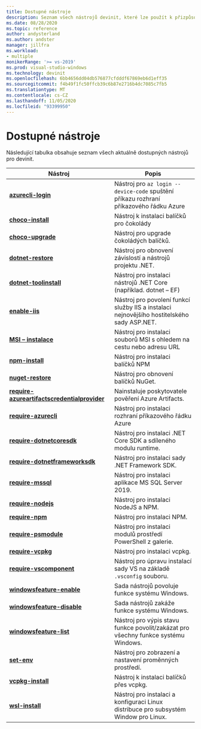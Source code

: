 ```yaml
---
title: Dostupné nástroje
description: Seznam všech nástrojů devinit, které lze použít k přizpůsobení vývojového prostředí.
ms.date: 08/28/2020
ms.topic: reference
author: andysterland
ms.author: andster
manager: jillfra
ms.workload:
- multiple
monikerRange: '>= vs-2019'
ms.prod: visual-studio-windows
ms.technology: devinit
ms.openlocfilehash: 6bb4656dd04db576877cfdddf67869eb6d1eff35
ms.sourcegitcommit: f4b49f1fc50ffcb39c6b87e2716b4dc7085c7fb5
ms.translationtype: MT
ms.contentlocale: cs-CZ
ms.lasthandoff: 11/05/2020
ms.locfileid: "93399950"
---
```

# <a name="available-tools"></a>Dostupné nástroje

Následující tabulka obsahuje seznam všech aktuálně dostupných nástrojů pro devinit.

| Nástroj                                                                                             | Popis                                                                                                 |
|--------------------------------------------------------------------------------------------------|-------------------------------------------------------------------------------------------------------------|
| [**azurecli-login**](tool-azurecli-login.md)                                                     | Nástroj pro `az login --device-code` spuštění příkazu rozhraní příkazového řádku Azure                                             |
| [**choco-install**](tool-choco-install.md)                                                       | Nástroj k instalaci balíčků pro čokolády                                                                        |
| [**choco-upgrade**](tool-choco-upgrade.md)                                                       | Nástroj pro upgrade čokoládých balíčků.                                                                       |
| [**dotnet-restore**](tool-dotnet-restore.md)                                                     | Nástroj pro obnovení závislostí a nástrojů projektu .NET.                                               |
| [**dotnet-toolinstall**](tool-dotnet-toolinstall.md)                                             | Nástroj pro instalaci nástrojů .NET Core (například. dotnet – EF)                                                |
| [**enable-iis**](tool-enable-iis.md)                                                             | Nástroj pro povolení funkcí služby IIS a instalaci nejnovějšího hostitelského sady ASP.NET.                                  |
| [**MSI – instalace**](tool-msi-install.md)                                                           | Nástroj pro instalaci souborů MSI s ohledem na cestu nebo adresu URL                                                              |
| [**npm-install**](tool-npm-install.md)                                                           | Nástroj pro instalaci balíčků NPM                                                                               |
| [**nuget-restore**](tool-nuget-restore.md)                                                       | Nástroj pro obnovení balíčků NuGet.                                                                         |
| [**require-azureartifactscredentialprovider**](tool-require-azureartifactscredentialprovider.md) | Nainstaluje poskytovatele pověření Azure Artifacts.                                                           |
| [**require-azurecli**](tool-require-azurecli.md)                                                 | Nástroj pro instalaci rozhraní příkazového řádku Azure                                                                              |
| [**require-dotnetcoresdk**](tool-require-dotnetcoresdk.md)                                       | Nástroj pro instalaci .NET Core SDK a sdíleného modulu runtime.                                                       |
| [**require-dotnetframeworksdk**](tool-require-dotnetframeworksdk.md)                             | Nástroj pro instalaci sady .NET Framework SDK.                                                                     |
| [**require-mssql**](tool-require-mssql.md)                                                       | Nástroj pro instalaci aplikace MS SQL Server 2019.                                                                         |
| [**require-nodejs**](tool-require-nodejs.md)                                                     | Nástroj pro instalaci NodeJS a NPM.                                                                             |
| [**require-npm**](tool-require-npm.md)                                                           | Nástroj pro instalaci NPM.                                                                                        |
| [**require-psmodule**](tool-require-psmodule.md)                                                 | Nástroj pro instalaci modulů prostředí PowerShell z galerie.                                                        |
| [**require-vcpkg**](tool-require-vcpkg.md)                                                       | Nástroj pro instalaci vcpkg.                                                                                      |
| [**require-vscomponent**](tool-require-vscomponent.md)                                           | Nástroj pro úpravu instalací sady VS na základě `.vsconfig` souboru.                                                |
| [**windowsfeature-enable**](tool-windowsfeature-enable.md)                                       | Sada nástrojů povoluje funkce systému Windows.                                                                           |
| [**windowsfeature-disable**](tool-windowsfeature-disable.md)                                     | Sada nástrojů zakáže funkce systému Windows.                                                                          |
| [**windowsfeature-list**](tool-windowsfeature-list.md)                                           | Nástroj pro výpis stavu funkce povolit/zakázat pro všechny funkce systému Windows.                                                                        |
| [**set-env**](tool-set-env.md)                                                                   | Nástroj pro zobrazení a nastavení proměnných prostředí.                                                                 |
| [**vcpkg-install**](tool-vcpkg-install.md)                                                       | Nástroj k instalaci balíčků přes vcpkg.                                                                         |
| [**wsl-install**](tool-wsl-install.md)                                                           | Nástroj pro instalaci a konfiguraci Linux distribuce pro subsystém Window pro Linux.                             |
